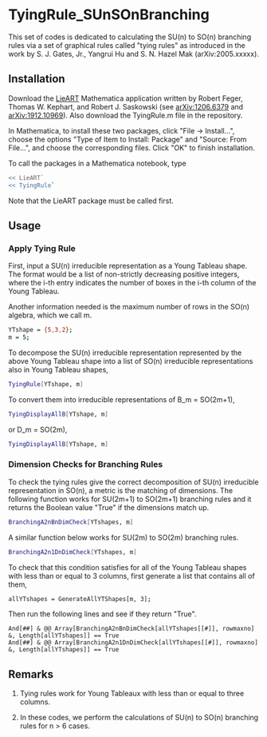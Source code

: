 # TyingRule_SUnSOnBranching

This set of codes is dedicated to calculating the SU(n) to SO(n) branching rules via a set of graphical rules called "tying rules" as introduced in the work by S. J. Gates, Jr., Yangrui Hu and S. N. Hazel Mak (arXiv:2005.xxxxx). 


## Installation

Download the [LieART](https://lieart.hepforge.org/) Mathematica application written by Robert Feger, Thomas W. Kephart, and Robert J. Saskowski (see [arXiv:1206.6379](https://arxiv.org/abs/1206.6379) and [arXiv:1912.10969](https://arxiv.org/abs/1912.10969)). Also download the TyingRule.m file in the repository. 

In Mathematica, to install these two packages, click "File -> Install...", choose the options "Type of Item to Install: Package" and "Source: From File...", and choose the corresponding files. Click "OK" to finish installation. 

To call the packages in a Mathematica notebook, type

```bash
<< LieART`
<< TyingRule`
```

Note that the LieART package must be called first.


## Usage

### Apply Tying Rule

First, input a SU(n) irreducible representation as a Young Tableau shape. The format would be a list of non-strictly decreasing positive integers, where the i-th entry indicates the number of boxes in the i-th column of the Young Tableau. 

Another information needed is the maximum number of rows in the SO(n) algebra, which we call m.

```bash
YTshape = {5,3,2};
m = 5;
```

To decompose the SU(n) irreducible representation represented by the above Young Tableau shape into a list of SO(n) irreducible representations also in Young Tableau shapes,

```bash
TyingRule[YTshape, m]
```

To convert them into irreducible representations of B_m = SO(2m+1), 

```bash
TyingDisplayAllB[YTshape, m]
```

or D_m = SO(2m), 

```bash
TyingDisplayAllB[YTshape, m]
```


### Dimension Checks for Branching Rules

To check the tying rules give the correct decomposition of SU(n) irreducible representation in SO(n), a metric is the matching of dimensions. The following function works for SU(2m+1) to SO(2m+1) branching rules and it returns the Boolean value "True" if the dimensions match up.

```bash
BranchingA2nBnDimCheck[YTshapes, m]
```

A similar function below works for SU(2m) to SO(2m) branching rules.

```bash
BranchingA2n1DnDimCheck[YTshapes, m]
```

To check that this condition satisfies for all of the Young Tableau shapes with less than or equal to 3 columns, first generate a list that contains all of them,

```bash
allYTshapes = GenerateAllYTShapes[m, 3];
```

Then run the following lines and see if they return "True".

```
And[##] & @@ Array[BranchingA2nBnDimCheck[allYTshapes[[#]], rowmaxno] &, Length[allYTshapes]] == True
And[##] & @@ Array[BranchingA2n1DnDimCheck[allYTshapes[[#]], rowmaxno] &, Length[allYTshapes]] == True
```


## Remarks

1. Tying rules work for Young Tableaux with less than or equal to three columns. 

2. In these codes, we perform the calculations of SU(n) to SO(n) branching rules for n > 6 cases.

